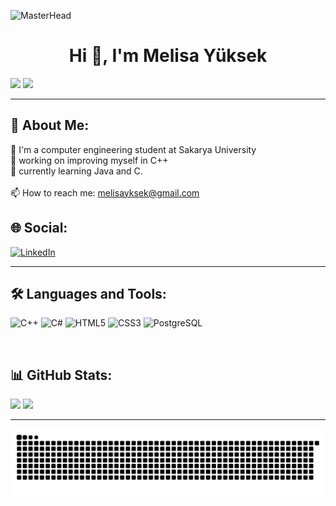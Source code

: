 ![MasterHead](https://images-wixmp-ed30a86b8c4ca887773594c2.wixmp.com/f/c83c004e-1370-4756-88e5-4071de797088/dfredg5-0a60e875-646e-4d6c-bb91-73086f012808.gif?token=eyJ0eXAiOiJKV1QiLCJhbGciOiJIUzI1NiJ9.eyJzdWIiOiJ1cm46YXBwOjdlMGQxODg5ODIyNjQzNzNhNWYwZDQxNWVhMGQyNmUwIiwiaXNzIjoidXJuOmFwcDo3ZTBkMTg4OTgyMjY0MzczYTVmMGQ0MTVlYTBkMjZlMCIsIm9iaiI6W1t7InBhdGgiOiJcL2ZcL2M4M2MwMDRlLTEzNzAtNDc1Ni04OGU1LTQwNzFkZTc5NzA4OFwvZGZyZWRnNS0wYTYwZTg3NS02NDZlLTRkNmMtYmI5MS03MzA4NmYwMTI4MDguZ2lmIn1dXSwiYXVkIjpbInVybjpzZXJ2aWNlOmZpbGUuZG93bmxvYWQiXX0.LGN_eGL7dT0xRj4oRbyRRVay-pHbyiXHru7YoVPcRro)
<h1 align="center"> Hi 👋, I'm Melisa Yüksek</h1>



 [![](https://visitcount.itsvg.in/api?id=MelisaYuksek&icon=0&color=5)](https://visitcount.itsvg.in) <!-- broken :< -->
 ![](https://komarev.com/ghpvc/?username=MelisaYuksek&color=7d041c)
  ***



 ## 🌸 About Me: 
🪻 I'm a computer engineering student at Sakarya University <br>🚀 working on improving myself in C++<br>🌱 currently learning Java and C. <br> <br> 📫 How to reach me: melisayksek@gmail.com


 ## 🌐 Social: 
[![LinkedIn](https://img.shields.io/badge/LinkedIn-%230077B5.svg?logo=linkedin&logoColor=white)](https://linkedin.com/in/melisa-yuksek) 

***

 ## 🛠️ Languages and Tools: 
![C++](https://img.shields.io/badge/c++-%2300599C.svg?style=flat-square&logo=c%2B%2B&logoColor=white) ![C#](https://img.shields.io/badge/c%23-%23239120.svg?style=flat-square&logo=csharp&logoColor=white) ![HTML5](https://img.shields.io/badge/html5-%23E34F26.svg?style=flat-square&logo=html5&logoColor=white) ![CSS3](https://img.shields.io/badge/css3-%231572B6.svg?style=flat-square&logo=css3&logoColor=white) ![PostgreSQL](https://img.shields.io/badge/pgSQL-%23316192.svg?style=flat-square&logo=postgresql&logoColor=white)

<br>

## 📊 GitHub Stats: 
![](https://github-readme-stats.vercel.app/api?username=melisayuksek&theme=transparent&hide_border=true&include_all_commits=false&count_private=false)
![](https://github-readme-stats.vercel.app/api/top-langs/?username=MelisaYuksek&theme=transparent&hide_border=true&include_all_commits=false&count_private=false&layout=compact)

---


<!-- Proudly created with GPRM ( https://gprm.itsvg.in ) -->

![snake gif](https://github.com/MelisaYuksek/MelisaYuksek/blob/output/github-snake-dark.svg)




